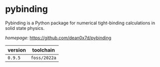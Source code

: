 # pybinding

Pybinding is a Python package for numerical tight-binding  calculations in solid state physics.

*homepage*: <https://github.com/dean0x7d/pybinding>

version | toolchain
--------|----------
``0.9.5`` | ``foss/2022a``
